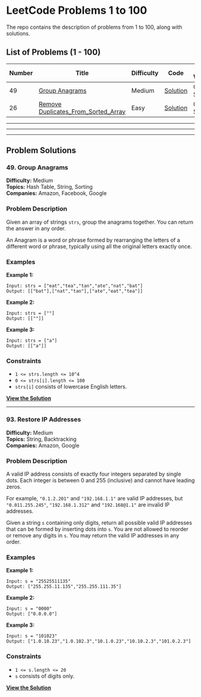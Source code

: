 # LeetCode Problems 1 to 100

The repo contains the description of problems from 1 to 100, along with solutions.

## List of Problems (1 - 100)

| Number | Title                                                                          | Difficulty | Code                                                   | LC Website  | Video Solution |
| ------ | ------------------------------------------------------------------------------ | ---------- | ------------------------------------------------------ | ----------- | -------------- |
| 49     | [Group Anagrams](#49-group-anagrams)                                           | Medium     | [Solution](49.Group_Anagrams.cpp)                      | Coming Soon | Coming Soon    |
| 26     | [Remove Duplicates_From_Sorted_Array](#26-remove-duplicates-from-sorted-array) | Easy       | [Solution](26.Remove_Duplicates_from_Sorted_Array.cpp) | Coming Soon | Coming Soon    |

---

---

---

## Problem Solutions

### 49. Group Anagrams

**Difficulty:** Medium  
**Topics:** Hash Table, String, Sorting  
**Companies:** Amazon, Facebook, Google

### Problem Description

Given an array of strings `strs`, group the anagrams together. You can return the answer in any order.

An Anagram is a word or phrase formed by rearranging the letters of a different word or phrase, typically using all the original letters exactly once.

### Examples

**Example 1:**

```text
Input: strs = ["eat","tea","tan","ate","nat","bat"]
Output: [["bat"],["nat","tan"],["ate","eat","tea"]]
```

**Example 2:**

```text
Input: strs = [""]
Output: [[""]]
```

**Example 3:**

```text
Input: strs = ["a"]
Output: [["a"]]
```

### Constraints

- `1 <= strs.length <= 10^4`
- `0 <= strs[i].length <= 100`
- `strs[i]` consists of lowercase English letters.

**[View the Solution](49.Group_Anagrams.cpp)**

---

### 93. Restore IP Addresses

**Difficulty:** Medium  
**Topics:** String, Backtracking  
**Companies:** Amazon, Google

### Problem Description

A valid IP address consists of exactly four integers separated by single dots. Each integer is between 0 and 255 (inclusive) and cannot have leading zeros.

For example, `"0.1.2.201"` and `"192.168.1.1"` are valid IP addresses, but `"0.011.255.245"`, `"192.168.1.312"` and `"192.168@1.1"` are invalid IP addresses.

Given a string `s` containing only digits, return all possible valid IP addresses that can be formed by inserting dots into `s`. You are not allowed to reorder or remove any digits in `s`. You may return the valid IP addresses in any order.

### Examples

**Example 1:**

```text
Input: s = "25525511135"
Output: ["255.255.11.135","255.255.111.35"]
```

**Example 2:**

```text
Input: s = "0000"
Output: ["0.0.0.0"]
```

**Example 3:**

```text
Input: s = "101023"
Output: ["1.0.10.23","1.0.102.3","10.1.0.23","10.10.2.3","101.0.2.3"]
```

### Constraints

- `1 <= s.length <= 20`
- `s` consists of digits only.

**[View the Solution](93.Restore_IP_Addresses.cpp)**

